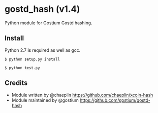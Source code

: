 gostd_hash (v1.4)
===========================

Python module for Gostium Gostd hashing.


Install
-------

Python 2.7 is required as well as gcc.

    $ python setup.py install

    $ python test.py

Credits
-------

* Module written by @chaeplin https://github.com/chaeplin/xcoin-hash
* Module maintained by @gostium https://github.com/gostium/gostd-hash

